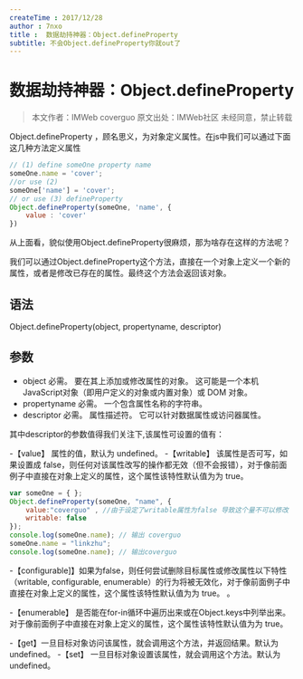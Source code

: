 ```yaml
---
createTime : 2017/12/28
author : 7nxo
title :  数据劫持神器：Object.defineProperty
subtitle: 不会Object.defineProperty你就out了
---
```


# 数据劫持神器：Object.defineProperty

> 本文作者：IMWeb coverguo 原文出处：IMWeb社区 未经同意，禁止转载

Object.defineProperty ，顾名思义，为对象定义属性。在js中我们可以通过下面这几种方法定义属性

``` js
// (1) define someOne property name
someOne.name = 'cover';
//or use (2)
someOne['name'] = 'cover';
// or use (3) defineProperty
Object.defineProperty(someOne, 'name', {
    value : 'cover'
})
```
从上面看，貌似使用Object.defineProperty很麻烦，那为啥存在这样的方法呢？

我们可以通过Object.defineProperty这个方法，直接在一个对象上定义一个新的属性，或者是修改已存在的属性。最终这个方法会返回该对象。

## 语法

Object.defineProperty(object, propertyname, descriptor)

## 参数

- object 必需。 要在其上添加或修改属性的对象。 这可能是一个本机 JavaScript对象（即用户定义的对象或内置对象）或 DOM 对象。
- propertyname 必需。 一个包含属性名称的字符串。
- descriptor 必需。 属性描述符。 它可以针对数据属性或访问器属性。

其中descriptor的参数值得我们关注下,该属性可设置的值有：

-【value】 属性的值，默认为 undefined。
-【writable】 该属性是否可写，如果设置成 false，则任何对该属性改写的操作都无效（但不会报错），对于像前面例子中直接在对象上定义的属性，这个属性该特性默认值为为 true。


``` js
var someOne = { };
Object.defineProperty(someOne, "name", {
    value:"coverguo" , //由于设定了writable属性为false 导致这个量不可以修改
    writable: false
});  
console.log(someOne.name); // 输出 coverguo
someOne.name = "linkzhu";
console.log(someOne.name); // 输出coverguo
```

-【configurable]】如果为false，则任何尝试删除目标属性或修改属性以下特性（writable, configurable, enumerable）的行为将被无效化，对于像前面例子中直接在对象上定义的属性，这个属性该特性默认值为为 true。 。

-【enumerable】 是否能在for-in循环中遍历出来或在Object.keys中列举出来。对于像前面例子中直接在对象上定义的属性，这个属性该特性默认值为为 true。

-【get】一旦目标对象访问该属性，就会调用这个方法，并返回结果。默认为 undefined。
-【set】 一旦目标对象设置该属性，就会调用这个方法。默认为 undefined。
